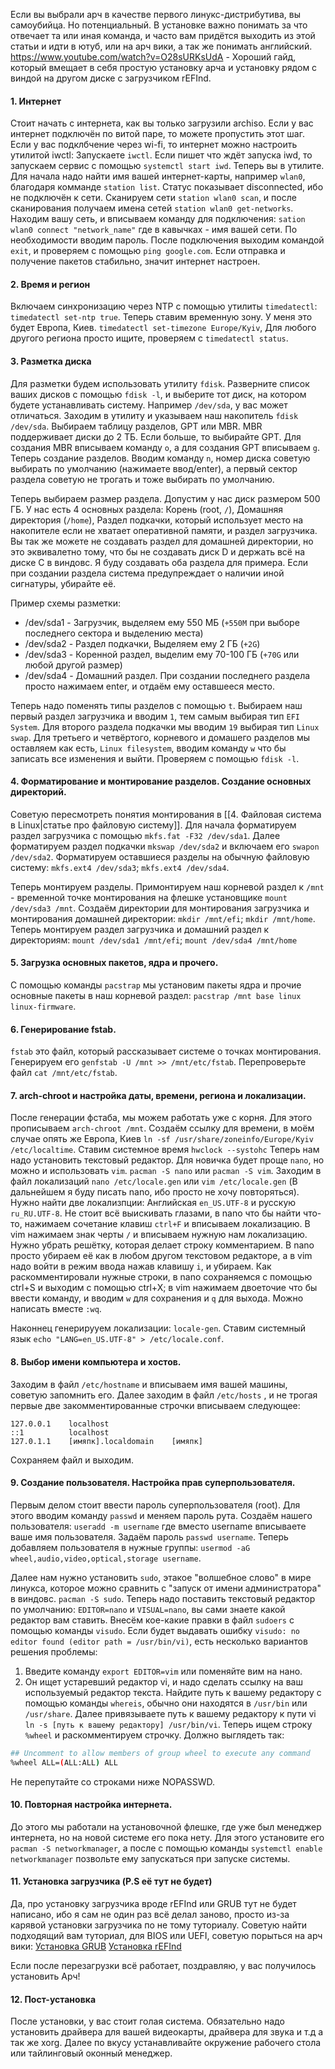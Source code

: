 Если вы выбрали арч в качестве первого линукс-дистрибутива, вы самоубийца. Но потенциальный.
В установке важно понимать за что отвечает та или иная команда, и часто вам придётся выходить из этой статьи и идти в ютуб, или на арч вики, а так же понимать английский. 
https://www.youtube.com/watch?v=O28sURKsUdA - Хороший гайд, который вмещает в себя простую установку арча и установку рядом с виндой на другом диске с загрузчиком rEFInd.
#### 1. Интернет
Стоит начать с интернета, как вы только загрузили archiso. Если у вас интернет подключён по витой паре, то можете пропустить этот шаг. Если у вас подклбчение через wi-fi, то интернет можно настроить утилитой iwctl:
Запускаете `iwctl`. Если пишет что ждёт запуска iwd, то запускаем сервис с помощью `systemctl start iwd`.
Теперь вы в утилите. Для начала надо найти имя вашей интернет-карты, например `wlan0`, благодаря комманде `station list`.  Статус показывает disconnected, ибо не подключён к сети. Сканируем сети `station wlan0 scan`, и после сканирования получаем имена сетей `station wlan0 get-networks`. Находим вашу сеть, и вписываем команду для подключения: `sation wlan0 connect "network_name"` где в кавычках - имя вашей сети. По необходимости вводим пароль. После подключения выходим командой `exit`, и проверяем с помощью `ping google.com`. Если отправка и получение пакетов стабильно, значит интернет настроен.

#### 2. Время и регион
Включаем синхронизацию через NTP с помощью утилиты `timedatectl`:
`timedatectl set-ntp true`. Теперь ставим временную зону. У меня это будет Европа, Киев. `timedatectl set-timezone Europe/Kyiv`, Для любого другого региона просто ищите, проверяем с `timedatectl status`.

#### 3. Разметка диска
Для разметки будем использовать утилиту `fdisk`. 
Разверните список ваших дисков с помощью `fdisk -l`, и выберите тот диск, на котором будете устанавливать систему. Например `/dev/sda`, у вас может отличаться. 
Заходим в утилиту и указываем наш накопитель `fdisk /dev/sda`.
Выбираем таблицу разделов, GPT или MBR. MBR поддерживает диски до 2 ТБ. Если больше, то выбирайте GPT. Для создания MBR вписываем команду `o`, а для создания GPT вписываем `g`.  Теперь создание  разделов. Вводим команду `n`, номер диска советую выбирать по умолчанию (нажимаете ввод/enter), а первый сектор раздела советую не трогать и тоже выбирать по умолчанию. 

Теперь выбираем размер раздела. Допустим у нас диск размером 500 ГБ. 
У нас есть 4 основных раздела: Корень (root, `/`), Домашняя директория (`/home`), Раздел подкачки, который использует место на накопителе если не хватает оперативной памяти, и раздел загрузчика. Вы так же можете не создавать раздел для домашней директории, но это эквивалетно тому, что бы не создавать диск D и держать всё на диске C в виндовс. Я буду создавать оба раздела для примера.  Если при создании раздела система предупреждает о наличии иной сигнатуры, убирайте её.

Пример схемы разметки:
- /dev/sda1 - Загрузчик, выделяем ему 550 МБ (`+550M` при выборе последнего сектора и выделению места)
- /dev/sda2 - Раздел подкачки, Выделяем ему 2 ГБ (`+2G`)
- /dev/sda3 - Коренной раздел, выделим ему 70-100 ГБ (`+70G` или любой другой размер) 
- /dev/sda4 - Домашний раздел. При создании последнего раздела просто нажимаем enter, и отдаём ему оставшееся место. 

Теперь надо поменять типы разделов с помощью `t`. Выбираем наш первый раздел загрузчика и вводим `1`, тем самым выбирая тип `EFI System`. Для второго раздела подкачки мы вводим `19` выбирая тип `Linux swap`. Для третьего и четвёртого, корневого и домашего разделов мы оставляем как есть, `Linux filesystem`, вводим команду `w` что бы записать все изменения и выйти. Проверяем с помощью `fdisk -l`.

#### 4. Форматирование и монтирование разделов. Создание основных директорий.
Советую пересмотреть понятия монтирования в [[4. Файловая система в Linux|статье про файловую систему]].
Для начала форматируем раздел загрузчика с помощью `mkfs.fat -F32 /dev/sda1`. Далее форматируем раздел подкачки `mkswap /dev/sda2` и включаем его `swapon /dev/sda2`. Форматируем оставшиеся разделы на обычную файловую систему: `mkfs.ext4 /dev/sda3`; `mkfs.ext4 /dev/sda4`.

Теперь монтируем разделы.
Примонтируем наш корневой раздел к `/mnt` - временной точке монтирования на флешке установщике `mount /dev/sda3 /mnt`. Создаём директории для монтирования загрузчика и монтирования домашней директории: `mkdir /mnt/efi`; `mkdir /mnt/home`.
Теперь монтируем раздел загрузчика и домашний раздел к директориям: `mount /dev/sda1 /mnt/efi`; `mount /dev/sda4 /mnt/home`

#### 5. Загрузка основных пакетов, ядра и прочего.
С помощью команды `pacstrap` мы установим пакеты ядра и прочие основные пакеты в наш корневой раздел: `pacstrap /mnt base linux linux-firmware`.

#### 6. Генерирование fstab.
`fstab` это файл, который рассказывает системе о точках монтирования. Генерируем его `genfstab -U /mnt >> /mnt/etc/fstab`. Перепроверьте файл `cat /mnt/etc/fstab`.

#### 7. arch-chroot и настройка даты, времени, региона и локализации. 
После генерации фстаба, мы можем работать уже с корня. Для этого прописываем `arch-chroot /mnt`.
Создаём ссылку для времени, в моём случае опять же Европа, Киев `ln -sf /usr/share/zoneinfo/Europe/Kyiv /etc/localtime`.
Ставим системное время `hwclock --systohc`
Теперь нам надо установить текстовый редактор. Для новичка будет проще `nano`, но можно и использовать `vim`. `pacman -S nano` или `pacman -S vim`. 
Заходим в файл локализаций `nano /etc/locale.gen` или `vim /etc/locale.gen` (В дальнейшем я буду писать nano, ибо просто не хочу повторяться).
Нужно найти две локализпции: Английская `en_US.UTF-8` и русскую `ru_RU.UTF-8`. Не стоит всё выискивать глазами, в nano что бы найти что-то, нажимаем сочетание клавиш `ctrl+F` и вписываем локализацию. В vim нажимаем знак черты `/` и вписываем нужную нам локализацию. 
Нужно убрать решётку, которая делает строку комментарием. В nano просто убираем её как в любом другом текстовом редакторе, а в vim надо войти в режим ввода нажав клавишу `i`, и убираем. Как раскомментировали нужные строки, в nano сохраняемся с помощью ctrl+S и выходим с помощью ctrl+X; в vim нажимаем двоеточие что бы ввести команду, и вводим `w` для сохранения и `q` для выхода. Можно написать вместе `:wq`.

Наконнец генерирууем локализации: `locale-gen`.
Ставим системный язык `echo "LANG=en_US.UTF-8" > /etc/locale.conf`.

#### 8. Выбор имени компьютера и хостов.
Заходим в файл `/etc/hostname` и вписываем имя вашей машины, советую запомнить его.
Далее заходим в файл `/etc/hosts` , и не трогая первые две закомментированные строчки вписываем следующее:
```
127.0.0.1    localhost
::1          localhost 
127.0.1.1    [имяпк].localdomain    [имяпк]
```

Сохраняем файл и выходим.

#### 9. Создание пользователя. Настройка прав суперпользователя.
Первым делом стоит ввести пароль суперпользователя (root). Для этого вводим команду `passwd` и меняем пароль рута. 
Создаём нашего пользователя: `useradd -m username` где вместо username вписываете ваше имя пользователя. Задаём пароль `passwd username`. Теперь добавляем пользователя в нужные группы: `usermod -aG wheel,audio,video,optical,storage username`.

Далее нам нужно установить `sudo`, этакое "волшебное слово" в мире линукса, которое можно сравнить с "запуск от имени администратора" в виндовс. `pacman -S sudo`.
Теперь надо поставить текстовый редактор по умолчанию: `EDITOR=nano` и `VISUAL=nano`, вы сами знаете какой редактор вам ставить. 
Внесём кое-какие правки в файл `sudoers` с помощью команды `visudo`. Если будет выдавать ошибку `visudo: no editor found (editor path = /usr/bin/vi)`, есть несколько вариантов решения проблемы:
1. Введите команду `export EDITOR=vim` или поменяйте вим на нано.
2. Он ищет устаревший редактор vi, и надо сделать ссылку на ваш используемый редактор текста. Найдите путь к вашему редактору с помощью команды `whereis`, обычно они находятся в `/usr/bin` или `/usr/share`. Далее привязываете путь к вашему редактору к пути vi `ln -s [путь к вашему редактору] /usr/bin/vi`.
Теперь ищем строку `%wheel` и раскомментируем строчку. Должно выглядеть так:


```bash
## Uncomment to allow members of group wheel to execute any command
%wheel ALL=(ALL:ALL) ALL
```
Не перепутайте со строками ниже NOPASSWD. 

#### 10. Повторная настройка интернета.
До этого мы работали на установочной флешке, где уже был менеджер интернета, но на новой системе его пока нету. Для этого установите его `pacman -S networkmanager`, а после с помощью команды `systemctl enable networkmanager` позвольте ему запускаться при запуске системы.

#### 11. Установка загрузчика (P.S её тут не будет)
Да, про установку загрузчика вроде rEFInd или GRUB тут не будет написано, ибо я сам не один раз всё делал заново, просто из-за карявой установки загрузчика по не тому туториалу. Советую найти подходящий вам туториал, для BIOS или UEFI, советую порыться на арч вики:
[Установка GRUB](https://wiki.archlinux.org/title/GRUB_(%D0%A0%D1%83%D1%81%D1%81%D0%BA%D0%B8%D0%B9)#)
[Установка rEFInd](https://wiki.archlinux.org/title/REFInd_(%D0%A0%D1%83%D1%81%D1%81%D0%BA%D0%B8%D0%B9)#)

Если после перезагрузки всё работает, поздравляю, у вас получилось установить Арч!

#### 12. Пост-установка
После установки, у вас стоит голая система. Обязательно надо установить драйвера для вашей видеокарты, драйвера для звука и т.д а так же xorg. Далее по вкусу устанавливайте окружение рабочего стола или тайлинговый оконный менеджер. 

